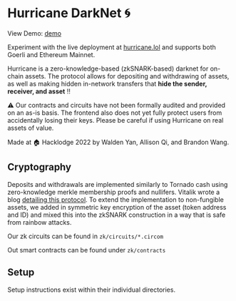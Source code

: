 # Hurricane DarkNet 🌀

View Demo: [demo](https://photos.app.goo.gl/qLgL1ApmT73z2tjG6)

Experiment with the live deployment at [hurricane.lol](hurricane.lol) and supports both Goerli and Ethereum Mainnet.

Hurricane is a zero-knowledge-based (zkSNARK-based) darknet for on-chain assets.
The protocol allows for depositing and withdrawing of assets, as well as making
hidden in-network transfers that **hide the sender, receiver, and asset** ‼️

⚠️ Our contracts and circuits have not been formally audited and provided on an as-is basis. The frontend also does not yet fully protect users
from accidentally losing their keys. Please be careful if using Hurricane on real assets of value.

Made at 🏠 Hacklodge 2022 by Walden Yan, Allison Qi, and Brandon Wang.

## Cryptography

Deposits and withdrawals are implemented similarly to Tornado cash using zero-knowledge merkle membership proofs and nullifers. Vitalik wrote a blog [detailing this protocol](https://vitalik.ca/general/2022/06/15/using_snarks.html#:~:text=Caulk%2Dlike%20schemes.-,ZK%2DSNARKs%20for%20coins,-Projects%20like%20Zcash). To extend the implementation to non-fungible assets, we added in symmetric key encryption of the asset (token address and ID) and mixed this into the zkSNARK construction in a way that is safe from rainbow attacks.

Our zk circuits can be found in `zk/circuits/*.circom`

Out smart contracts can be found under `zk/contracts`

## Setup

Setup instructions exist within their individual directories.
